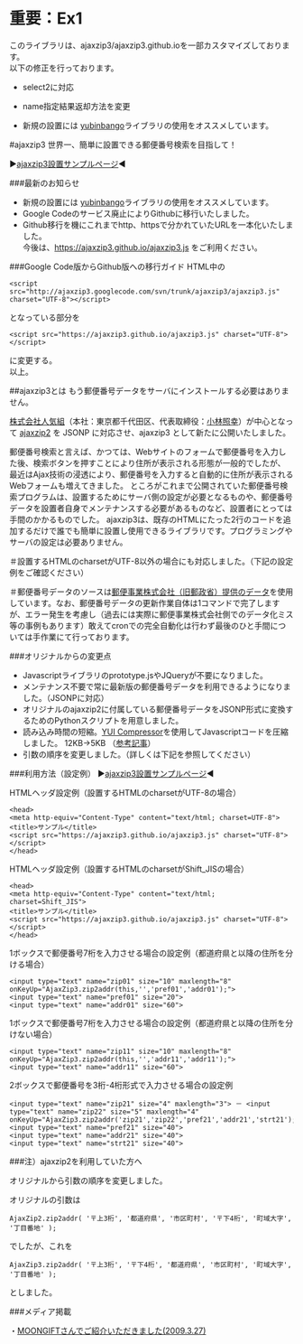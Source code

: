 # 重要：Ex1
このライブラリは、ajaxzip3/ajaxzip3.github.ioを一部カスタマイズしております。  
以下の修正を行っております。  
- select2に対応
- name指定結果返却方法を変更


- 新規の設置には [yubinbango](https://github.com/yubinbango/yubinbango)ライブラリの使用をオススメしています。

#ajaxzip3
世界一、簡単に設置できる郵便番号検索を目指して！

▶[ajaxzip3設置サンプルページ](https://ajaxzip3.github.io/sample-page/)◀

###最新のお知らせ

- 新規の設置には [yubinbango](https://github.com/yubinbango/yubinbango)ライブラリの使用をオススメしています。
- Google Codeのサービス廃止によりGithubに移行いたしました。
- Github移行を機にこれまでhttp、httpsで分かれていたURLを一本化いたしました。  
今後は、https://ajaxzip3.github.io/ajaxzip3.js をご利用ください。

###Google Code版からGithub版への移行ガイド
HTML中の

    <script src="http://ajaxzip3.googlecode.com/svn/trunk/ajaxzip3/ajaxzip3.js" charset="UTF-8"></script>

となっている部分を

    <script src="https://ajaxzip3.github.io/ajaxzip3.js" charset="UTF-8"></script>

に変更する。  
以上。

##ajaxzip3とは
もう郵便番号データをサーバにインストールする必要はありません。

[株式会社人気組](https://ninkigumi.com)（本社：東京都千代田区、代表取締役：[小林照幸](https://plus.google.com/+小林照幸)）が中心となって [ajaxzip2](http://www.kawa.net/works/ajax/ajaxzip2/ajaxzip2.html) を JSONP に対応させ、ajaxzip3 として新たに公開いたしました。

郵便番号検索と言えば、かつては、Webサイトのフォームで郵便番号を入力した後、検索ボタンを押すことにより住所が表示される形態が一般的でしたが、 最近はAjax技術の浸透により、郵便番号を入力すると自動的に住所が表示されるWebフォームも増えてきました。 ところがこれまで公開されていた郵便番号検索プログラムは、設置するためにサーバ側の設定が必要となるものや、郵便番号データを設置者自身でメンテナンスする必要があるものなど、設置者にとっては手間のかかるものでした。 ajaxzip3は、既存のHTMLにたった2行のコードを追加するだけで誰でも簡単に設置し使用できるライブラリです。プログラミングやサーバの設定は必要ありません。

＃設置するHTMLのcharsetがUTF-8以外の場合にも対応しました。（下記の設定例をご確認ください）

＃郵便番号データのソースは[郵便事業株式会社（旧郵政省）提供のデータ](http://www.post.japanpost.jp/zipcode/download.html)を使用しています。なお、郵便番号データの更新作業自体は1コマンドで完了しますが、エラー発生を考慮し（過去には実際に郵便事業株式会社側でのデータ化ミス等の事例もあります）敢えてcronでの完全自動化は行わず最後のひと手間については手作業にて行っております。

###オリジナルからの変更点

- Javascriptライブラリのprototype.jsやJQueryが不要になりました。
- メンテナンス不要で常に最新版の郵便番号データを利用できるようになりました。（JSONPに対応）
- オリジナルのajaxzip2に付属している郵便番号データをJSONP形式に変換するためのPythonスクリプトを用意しました。
- 読み込み時間の短縮。[YUI Compressor](http://yui.github.io/yuicompressor/)を使用してJavascriptコードを圧縮しました。 12KB→5KB （[参考記事](http://www.julienlecomte.net/blog/2007/08/11/)）
- 引数の順序を変更しました。（詳しくは下記を参照してください）

###利用方法（設定例）
▶[ajaxzip3設置サンプルページ](https://ajaxzip3.github.io/sample-page/)◀

HTMLヘッダ設定例（設置するHTMLのcharsetがUTF-8の場合）

    <head>
    <meta http-equiv="Content-Type" content="text/html; charset=UTF-8">
    <title>サンプル</title>
    <script src="https://ajaxzip3.github.io/ajaxzip3.js" charset="UTF-8"></script>
    </head>

HTMLヘッダ設定例（設置するHTMLのcharsetがShift_JISの場合）

    <head>
    <meta http-equiv="Content-Type" content="text/html; charset=Shift_JIS">
    <title>サンプル</title>
    <script src="https://ajaxzip3.github.io/ajaxzip3.js" charset="UTF-8"></script>
    </head>

1ボックスで郵便番号7桁を入力させる場合の設定例（都道府県と以降の住所を分ける場合）

    <input type="text" name="zip01" size="10" maxlength="8" onKeyUp="AjaxZip3.zip2addr(this,'','pref01','addr01');">
    <input type="text" name="pref01" size="20">
    <input type="text" name="addr01" size="60">

1ボックスで郵便番号7桁を入力させる場合の設定例（都道府県と以降の住所を分けない場合）

    <input type="text" name="zip11" size="10" maxlength="8" onKeyUp="AjaxZip3.zip2addr(this,'','addr11','addr11');">
    <input type="text" name="addr11" size="60">

2ボックスで郵便番号を3桁-4桁形式で入力させる場合の設定例

    <input type="text" name="zip21" size="4" maxlength="3"> － <input type="text" name="zip22" size="5" maxlength="4" onKeyUp="AjaxZip3.zip2addr('zip21','zip22','pref21','addr21','strt21');">
    <input type="text" name="pref21" size="40">
    <input type="text" name="addr21" size="40">
    <input type="text" name="strt21" size="40">

###注）ajaxzip2を利用していた方へ

オリジナルから引数の順序を変更しました。

オリジナルの引数は

    AjaxZip2.zip2addr( '〒上3桁', '都道府県', '市区町村', '〒下4桁', '町域大字', '丁目番地' );
でしたが、これを

    AjaxZip3.zip2addr( '〒上3桁', '〒下4桁', '都道府県', '市区町村', '町域大字', '丁目番地' );
としました。

###メディア掲載

・[MOONGIFTさんでご紹介いただきました(2009.3.27)](http://www.moongift.jp/2009/03/ajaxzip3/)

　　
